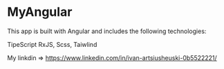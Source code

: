 # MyAngular

This app is built with Angular and includes the following technologies:

TipeScript
RxJS,
Scss,
Taiwlind

My linkdin => https://www.linkedin.com/in/ivan-artsiusheuski-0b5522221/
